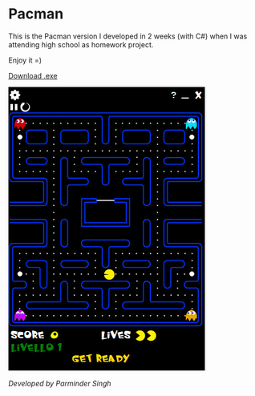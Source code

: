 # Pacman
This is the Pacman version I developed in 2 weeks (with C#) when I was attending high school as homework project.

Enjoy it =)

[Download .exe](https://github.com/parmi93/Pacman/releases/download/1.0.0/Pacman.exe)

![Image of Game Screen](https://github.com/parmi93/Pacman/blob/master/immagini/Screenshot/Pacman%20Game%20Screen.jpg)

*Developed by Parminder Singh*

